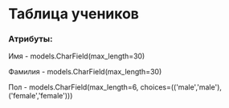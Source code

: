 # Таблица учеников

### Атрибуты:

Имя - models.CharField(max_length=30)

Фамилия - models.CharField(max_length=30)

Пол - models.CharField(max_length=6, choices=(('male','male'), ('female','female')))